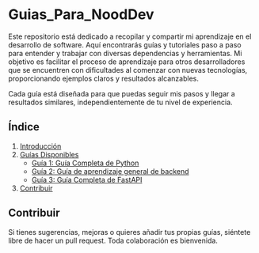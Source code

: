 # Guias_Para_NoodDev

Este repositorio está dedicado a recopilar y compartir mi aprendizaje en el desarrollo de software. Aquí encontrarás guías y tutoriales paso a paso para entender y trabajar con diversas dependencias y herramientas. Mi objetivo es facilitar el proceso de aprendizaje para otros desarrolladores que se encuentren con dificultades al comenzar con nuevas tecnologías, proporcionando ejemplos claros y resultados alcanzables.

Cada guía está diseñada para que puedas seguir mis pasos y llegar a resultados similares, independientemente de tu nivel de experiencia.

## Índice
1. [Introducción](#introducción)
2. [Guías Disponibles](#guías-disponibles)
    - [Guía 1: Guía Completa de Python](https://github.com/Abiel-Kuma/Guias_Para_NoodDev/tree/main/python_gu%C3%ADa)
    - [Guía 2: Guía de aprendizaje general de backend](https://github.com/Abiel-Kuma/Guias_Para_NoodDev/tree/main/backend_gu%C3%ADa)
    - [Guía 3: Guía Completa de FastAPI](https://github.com/Abiel-Kuma/Guias_Para_NoodDev/tree/main/fastapi_gu%C3%ADa)
4. [Contribuir](#contribuir)

## Contribuir
Si tienes sugerencias, mejoras o quieres añadir tus propias guías, siéntete libre de hacer un pull request. Toda colaboración es bienvenida.
